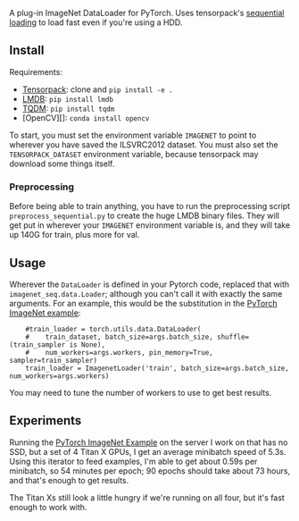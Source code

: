 A plug-in ImageNet DataLoader for PyTorch. Uses tensorpack's [sequential
loading][seq] to load fast even if you're using a HDD. 

[seq]: http://tensorpack.readthedocs.io/en/latest/tutorial/efficient-dataflow.html#sequential-read

Install
-------

Requirements:

* [Tensorpack][]: clone and `pip install -e .`
* [LMDB][]: `pip install lmdb`
* [TQDM][]: `pip install tqdm`
* [OpenCV][]: `conda install opencv`

[tensorpack]: https://github.com/ppwwyyxx/tensorpack
[lmdb]: https://lmdb.readthedocs.io/en/release/
[tqdm]: https://pypi.python.org/pypi/tqdm

To start, you must set the environment variable `IMAGENET` to point to
wherever you have saved the ILSVRC2012 dataset. You must also set the
`TENSORPACK_DATASET` environment variable, because tensorpack may download
some things itself.

### Preprocessing

Before being able to train anything, you have to run the preprocessing
script `preprocess_sequential.py` to create the huge LMDB binary files.
They will get put in wherever your `IMAGENET` environment variable is, and
they will take up 140G for train, plus more for val.

Usage
-----

Wherever the `DataLoader` is defined in your Pytorch code, replaced that
with `imagenet_seq.data.Loader`; although you can't call it with exactly
the same arguments. For an example, this would be the substitution in the
[PyTorch ImageNet example][imagenet]:

```
    #train_loader = torch.utils.data.DataLoader(
    #    train_dataset, batch_size=args.batch_size, shuffle=(train_sampler is None),
    #    num_workers=args.workers, pin_memory=True, sampler=train_sampler)
    train_loader = ImagenetLoader('train', batch_size=args.batch_size, num_workers=args.workers)
```

You may need to tune the number of workers to use to get best results.

Experiments
-----------

Running the [PyTorch ImageNet Example][imagenet] on the server I work on
that has no SSD, but a set of 4 Titan X GPUs, I get an average
minibatch speed of 5.3s. Using this iterator to feed examples, I'm able to
get about 0.59s per minibatch, so 54 minutes per epoch; 90 epochs should
take about 73 hours, and that's enough to get results.

The Titan Xs still look a little hungry if we're running on all four, but
it's fast enough to work with.

[imagenet]: https://github.com/pytorch/examples/tree/master/imagenet
